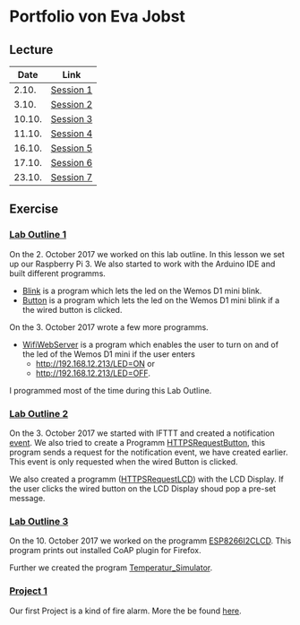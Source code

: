 # Portfolio von Eva Jobst
## Lecture

|Date|Link|
|----|----|
|2.10.|[Session 1](https://github.com/EvaJobst/IOT_HametnerJobst/tree/master/Jobst_Reports/20171002_Jobst_Report.md)|
|3.10.|[Session 2](https://github.com/EvaJobst/IOT_HametnerJobst/tree/master/Jobst_Reports/20171003_Jobst_Report.md)|
|10.10.|[Session 3](https://github.com/EvaJobst/IOT_HametnerJobst/tree/master/Jobst_Reports/20171010_Jobst_Report.md)|
|11.10.|[Session 4](https://github.com/EvaJobst/IOT_HametnerJobst/tree/master/Jobst_Reports/20171011_Jobst_Report.md)|
|16.10.|[Session 5](https://github.com/EvaJobst/IOT_HametnerJobst/tree/master/Jobst_Reports/20171016_Jobst_Report.md)|
|17.10.|[Session 6](https://github.com/EvaJobst/IOT_HametnerJobst/tree/master/Jobst_Reports/20171017_Jobst_Report.md)|
|23.10.|[Session 7](https://github.com/EvaJobst/IOT_HametnerJobst/tree/master/Jobst_Reports/20171023_Jobst_Report.md)|


## Exercise
### [Lab Outline 1](https://github.com/EvaJobst/IOT_HametnerJobst/blob/master/Documentation/1_Lab_Outline.md)
On the 2. October 2017 we worked on this lab outline. In this lesson we set up our Raspberry Pi 3. We also started to work with the Arduino IDE and built different programms.
- [Blink](https://github.com/EvaJobst/IOT_HametnerJobst/blob/master/Lab_Outline/Blink/Blink.ino) is a program which lets the led on the Wemos D1 mini blink.
- [Button](https://github.com/EvaJobst/IOT_HametnerJobst/blob/master/Lab_Outline/Button/Button.ino) is a program which lets the led on the Wemos D1 mini blink if a the wired button is clicked.

On the 3. October 2017 wrote a few more programms.
- [WifiWebServer](https://github.com/EvaJobst/IOT_HametnerJobst/blob/master/Lab_Outline/WiFiWebServer/WiFiWebServer.ino) is a program which enables the user to turn on and of the led of the Wemos D1 mini if the user enters
  - http://192.168.12.213/LED=ON or
  - http://192.168.12.213/LED=OFF.

I programmed most of the time during this Lab Outline.

### [Lab Outline 2](https://github.com/EvaJobst/IOT_HametnerJobst/blob/master/Documentation/2_Lab_Outline.md)
On  the 3. October 2017 we started with IFTTT and created a notification [event](https://maker.ifttt.com/trigger/notify_phone/with/key/dpLOveXyj81hUdJ8GoGo6d). We also tried to create a Programm [HTTPSRequestButton](https://github.com/EvaJobst/IOT_HametnerJobst/blob/master/Lab_Outline/HTTPSRequest_Button/HTTPSRequest.ino), this program sends a request for the notification event, we have created earlier. This event is only requested when the wired Button is clicked.

We also created a programm ([HTTPSRequestLCD](https://github.com/EvaJobst/IOT_HametnerJobst/blob/master/Lab_Outline/HTTPSRequest_LCD/HTTPSRequest.ino)) with the LCD Display. If the user clicks the wired button on the LCD Display shoud pop a pre-set message.

### [Lab Outline 3](https://github.com/EvaJobst/IOT_HametnerJobst/blob/master/Documentation/3_Lab_Outline.md)
On the 10. October 2017 we worked on the programm [ESP8266I2CLCD](https://github.com/EvaJobst/IOT_HametnerJobst/blob/master/Lab_Outline/ESP8266I2CLCD/ESP8266I2CLCD.ino). This program prints out installed CoAP plugin for Firefox.

Further we created the program [Temperatur_Simulator](https://github.com/EvaJobst/IOT_HametnerJobst/tree/master/Lab_Outline/Temperature_Simulation).

### [Project 1](https://github.com/EvaJobst/IOT_HametnerJobst/tree/master/Projects/Project_1/Project_1_ButtonAndLED)
Our first Project is a kind of fire alarm. More the be found [here](https://github.com/EvaJobst/IOT_HametnerJobst/blob/master/Documentation/Project_1_Outline.md).
